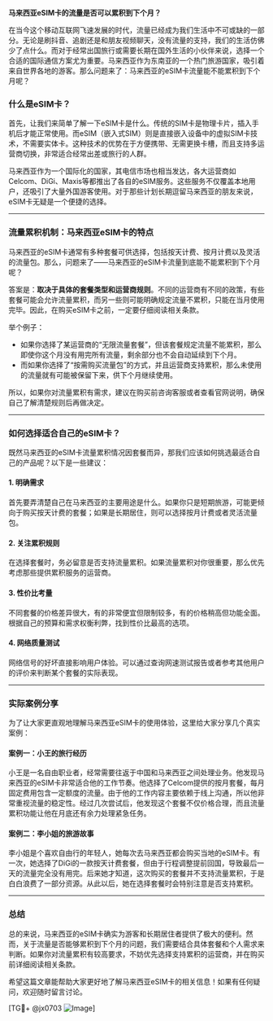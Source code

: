 **马来西亚eSIM卡的流量是否可以累积到下个月？**

在当今这个移动互联网飞速发展的时代，流量已经成为我们生活中不可或缺的一部分。无论是刷抖音、追剧还是和朋友视频聊天，没有流量的支持，我们的生活仿佛少了点什么。而对于经常出国旅行或需要长期在国外生活的小伙伴来说，选择一个合适的国际通信方案尤为重要。马来西亚作为东南亚的一个热门旅游国家，吸引着来自世界各地的游客。那么问题来了：马来西亚的eSIM卡流量能不能累积到下个月呢？

### 什么是eSIM卡？

首先，让我们来简单了解一下eSIM卡是什么。传统的SIM卡是物理卡片，插入手机后才能正常使用。而eSIM（嵌入式SIM）则是直接嵌入设备中的虚拟SIM卡技术，不需要实体卡。这种技术的优势在于方便携带、无需更换卡槽，而且支持多运营商切换，非常适合经常出差或旅行的人群。

马来西亚作为一个国际化的国家，其电信市场也相当发达，各大运营商如Celcom、DiGi、Maxis等都推出了各自的eSIM服务。这些服务不仅覆盖本地用户，还吸引了大量外国游客使用。对于那些计划长期逗留马来西亚的朋友来说，eSIM卡无疑是一个便捷的选择。

---

### 流量累积机制：马来西亚eSIM卡的特点

马来西亚的eSIM卡通常有多种套餐可供选择，包括按天计费、按月计费以及灵活的流量包。那么，问题来了——马来西亚的eSIM卡流量到底能不能累积到下个月呢？

答案是：**取决于具体的套餐类型和运营商规则**。不同的运营商有不同的政策，有些套餐可能会允许流量累积，而另一些则可能明确规定流量不累积，只能在当月使用完毕。因此，在购买eSIM卡之前，一定要仔细阅读相关条款。

举个例子：

- 如果你选择了某运营商的“无限流量套餐”，但该套餐规定流量不能累积，那么即使你这个月没有用完所有流量，剩余部分也不会自动延续到下个月。
- 而如果你选择了“按需购买流量包”的方式，并且运营商支持累积，那么未使用的流量就有可能被保留下来，供下个月继续使用。

所以，如果你对流量累积有需求，建议在购买前咨询客服或者查看官网说明，确保自己了解清楚规则后再做决定。

---

### 如何选择适合自己的eSIM卡？

既然马来西亚的eSIM卡流量累积情况因套餐而异，那我们应该如何挑选最适合自己的产品呢？以下是一些建议：

#### 1. **明确需求**
   首先要弄清楚自己在马来西亚的主要用途是什么。如果你只是短期旅游，可能更倾向于购买按天计费的套餐；如果是长期居住，则可以选择按月计费或者灵活流量包。

#### 2. **关注累积规则**
   在选择套餐时，务必留意是否支持流量累积。如果流量累积对你很重要，那么优先考虑那些提供累积服务的运营商。

#### 3. **性价比考量**
   不同套餐的价格差异很大，有的非常便宜但限制较多，有的价格稍高但功能全面。根据自己的预算和需求权衡利弊，找到性价比最高的选项。

#### 4. **网络质量测试**
   网络信号的好坏直接影响用户体验。可以通过查询网速测试报告或者参考其他用户的评价来判断某个套餐的实际表现。

---

### 实际案例分享

为了让大家更直观地理解马来西亚eSIM卡的使用体验，这里给大家分享几个真实案例：

#### 案例一：小王的旅行经历
小王是一名自由职业者，经常需要往返于中国和马来西亚之间处理业务。他发现马来西亚的eSIM卡非常适合他的工作节奏。他选择了Celcom提供的按月套餐，每月固定费用包含一定额度的流量。由于他的工作内容主要依赖于线上沟通，所以他非常重视流量的稳定性。经过几次尝试后，他发现这个套餐不仅价格合理，而且流量累积功能让他在月底还有余力处理紧急任务。

#### 案例二：李小姐的旅游故事
李小姐是个喜欢自由行的年轻人，她每次去马来西亚都会购买当地的eSIM卡。有一次，她选择了DiGi的一款按天计费套餐，但由于行程调整提前回国，导致最后一天的流量完全没有用完。后来她才知道，这次购买的套餐并不支持流量累积，于是白白浪费了一部分资源。从此以后，她在选择套餐时会特别注意是否支持累积。

---

### 总结

总的来说，马来西亚的eSIM卡确实为游客和长期居住者提供了极大的便利。然而，关于流量是否能够累积到下个月的问题，我们需要结合具体套餐和个人需求来判断。如果你对流量累积有较高要求，不妨优先选择支持累积的运营商，并在购买前详细阅读相关条款。

希望这篇文章能帮助大家更好地了解马来西亚eSIM卡的相关信息！如果有任何疑问，欢迎随时留言讨论。

[TG💪+ @jx0703 ![Image](https://github.com/user-attachments/assets/dbca1d08-cadb-493c-b0ec-ad6f7a83f270)]